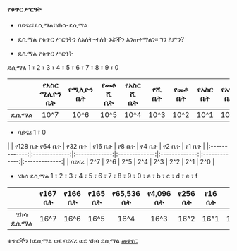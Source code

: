 #### የቁጥር ሥርዓት

* ባይናሪ፣ዴሲማል፣ሄክሳ-ዴሲማል

* ዴሲማል የቁጥር ሥርዓትን ለእለት-ተለት ኑሯችን እንጠቀማለን። ግን ለምን? 

* ዴሲማል የቁጥር  ሥርዓት

ዴሲማል 1 ፣ 2 ፣ 3 ፣ 4 ፣ 5 ፣ 6 ፣ 7 ፣ 8 ፣ 9 ፣ 0


| | የአስር ሚሊዮን ቤት | የሚሊዮን ቤት | የመቶ ሺ ቤት | የአስር ሺ ቤት | የሺ ቤት | የመቶ ቤት | የአስር ቤት | የአንድ ቤት |
|:-------------:| :-------------:| :-------------:| :-------------:| :-------------:| :-------------:| :-------------:| :-------------:| :-------------:|
| ዴሲማል | 10^7 | 10^6 | 10^5 | 10^4 | 10^3 | 10^2 | 10^1 | 10^0 |

* ባይናሪ 1 ፣ 0 


| | የ128 ቤት የ64 ቤት | የ32 ቤት | የ16 ቤት | የ8 ቤት | የ4 ቤት | የ2 ቤት | የ1 ቤት |
|:-------------:|:-------------:|:-------------:|:-------------:|:-------------:|:-------------:|:-------------:|
| ባይናሪ | 2^7 | 2^6 | 2^5 | 2^4 | 2^3 | 2^2 | 2^1 | 2^0 |

* ሄክሳ ዴሲማል  1 ፣ 2 ፣ 3 ፣ 4 ፣ 5 ፣ 6 ፣ 7 ፣ 8 ፣ 9 ፣ 0 ፣ a ፣ b ፣ c ፣ d ፣ e ፣ f


| | የ167  ቤት | የ166 ቤት | የ165 ቤት | የ65,536 ቤት | የ4,096 ቤት | የ256 ቤት | የ16 ቤት | የ1 ቤት |
|:-------------:|:-------------:|:-------------:|:-------------:|:-------------:|:-------------:|:-------------:|:-------------:|:-------------:|
| ሄክሳ ዴሲማል | 16^7 | 16^6 | 16^5 | 16^4 | 16^3 | 16^2 | 16^1 | 16^0 |

ቁጥሮችን ከዴሲማል ወደ ባይናሪ ወደ ሄክሳ ዴሲማል [መቀየር](https://www.rapidtables.com/convert/number/decimal-to-hex.html?x=15)



